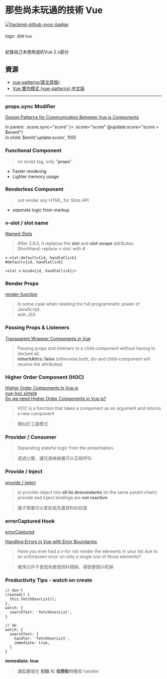 那些尚未玩過的技術 Vue
===


[![hackmd-github-sync-badge](https://hackmd.io/uVKHYi5dR7mKd7J-OtOWAQ/badge)](https://hackmd.io/uVKHYi5dR7mKd7J-OtOWAQ)

###### tags: `技術` `Vue`

紀錄自己未使用過的Vue 2.x部分

## 資源


* [vue-patterns(英文原版)](https://github.com/learn-vuejs/vue-patterns)
* [Vue 實作模式 (vue-patterns) 中文版](https://github.com/yoyoys/vue-patterns-cht)

---

### props.sync Modifier

[Design Patterns for Communication Between Vue.js Components](https://code.tutsplus.com/tutorials/design-patterns-for-communication-between-vuejs-component--cms-32354)

in parent: :score.sync="score"  (= :score="score" \@update:score="score = $event")<br/>
in child:  $emit('update:score', 100)


### Functional Component

>  no script tag, only "**props**"

* Faster rendering
* Lighter memory usage

### Renderless Component

>  not render any HTML, for Slots API

 * seperate logic from markup

### v-slot / slot name

[Named-Slots](https://vuejs.org/v2/guide/components-slots.html#Named-Slots)

> After 2.6.0, it replaces the **slot** and **slot-scope** attributes.<br/>
> ShortHand: replace v-slot: with #

```
v-slot:default={id, handleClick} 
#default={id, handleClick}

<slot v-bind={id, handleClick}/>
```


### Render Props

[render-function](https://vuejs.org/v2/guide/render-function.html)

> In some case when needing the full programmatic power of JavaScript.<br/>
> with JSX


### Passing Props & Listeners

[Transparent Wrapper Components in Vue](https://zendev.com/2018/05/31/transparent-wrapper-components-in-vue.html)

> Passing props and listeners to a child component without having to declare all.<br/>
> **inheritAttrs: false** (otherwise both, div and child-component will receive the attributes)


### Higher Order Component (HOC)

[Higher Order Components in Vue.js](https://medium.com/bethink-pl/higher-order-components-in-vue-js-a79951ac9176) <br/>
[vue-hoc simple](https://github.com/bognix/vue-hoc) <br/>
[Do we need Higher Order Components in Vue.js?](https://medium.com/bethink-pl/do-we-need-higher-order-components-in-vue-js-87c0aa608f48)

> HOC is a function that takes a component as an argument and returns a new component

> 類似於工廠模式

### Provider / Consumer

>  Separating stateful logic from the presentation.

> 透過父層，讓兄弟姊妹層可以互相呼叫

### Provide / Inject

[provide / inject](https://vuejs.org/v2/api/#provide-inject)

>  to provide object into **all its descendants** (in the same parent chain)<br/>
>  provide and inject bindings are **not reactive**

> 讓子孫層可以拿到祖先層資料的初值

### errorCaptured Hook

[errorCaptured](https://vuejs.org/v2/api/#errorCaptured)

[Handling Errors in Vue with Error Boundaries](https://medium.com/@dillonchanis/handling-errors-in-vue-with-error-boundaries-91f6ead0093b)

>Have you ever had a v-for not render the elements in your list due to an unforeseen error on only a single one of those elements?

> 確保元件不會因為單個資料壞掉，導致整個UI死掉

### Productivity Tips - watch on create

```
// don't
created() {
  this.fetchUserList();
},
watch: {
  searchText: 'fetchUserList',
}
```
```
// do
watch: {
  searchText: {
    handler: 'fetchUserList',
    immediate: true,
  }
}
```
**immediate: true**
> 讓監聽值在 **初始** 和 **值變動**時觸發 handler
